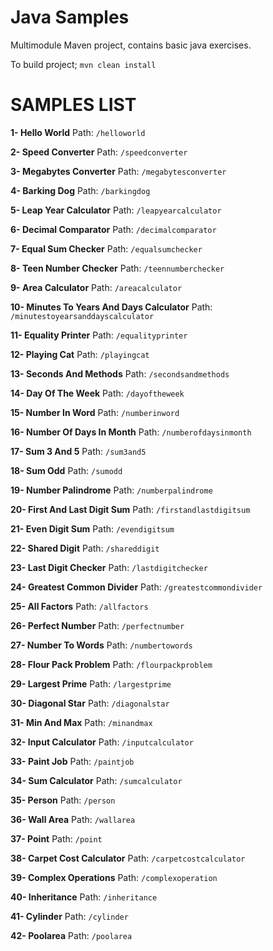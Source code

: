 # Java Samples
Multimodule Maven project, contains basic java exercises.

To build project; `mvn clean install`

# SAMPLES LIST

**1- Hello World**
Path: `/helloworld`

**2- Speed Converter**
Path: `/speedconverter`

**3- Megabytes Converter**
Path: `/megabytesconverter`

**4- Barking Dog**
Path: `/barkingdog`

**5- Leap Year Calculator**
Path: `/leapyearcalculator`

**6- Decimal Comparator**
Path: `/decimalcomparator`

**7- Equal Sum Checker**
Path: `/equalsumchecker`

**8- Teen Number Checker**
Path: `/teennumberchecker`

**9- Area Calculator**
Path: `/areacalculator`

**10- Minutes To Years And Days Calculator**
Path: `/minutestoyearsanddayscalculator`

**11- Equality Printer**
Path: `/equalityprinter`

**12- Playing Cat**
Path: `/playingcat`

**13- Seconds And Methods**
Path: `/secondsandmethods`

**14- Day Of The Week**
Path: `/dayoftheweek`

**15- Number In Word**
Path: `/numberinword`

**16- Number Of Days In Month**
Path: `/numberofdaysinmonth`

**17- Sum 3 And 5**
Path: `/sum3and5`

**18- Sum Odd**
Path: `/sumodd`

**19- Number Palindrome**
Path: `/numberpalindrome`

**20- First And Last Digit Sum**
Path: `/firstandlastdigitsum`

**21- Even Digit Sum**
Path: `/evendigitsum`

**22- Shared Digit**
Path: `/shareddigit`

**23- Last Digit Checker**
Path: `/lastdigitchecker`

**24- Greatest Common Divider**
Path: `/greatestcommondivider`

**25- All Factors**
Path: `/allfactors`

**26- Perfect Number**
Path: `/perfectnumber`

**27- Number To Words**
Path: `/numbertowords`

**28- Flour Pack Problem**
Path: `/flourpackproblem`

**29- Largest Prime**
Path: `/largestprime`

**30- Diagonal Star**
Path: `/diagonalstar`

**31- Min And Max**
Path: `/minandmax`

**32- Input Calculator**
Path: `/inputcalculator`

**33- Paint Job**
Path: `/paintjob`

**34- Sum Calculator**
Path: `/sumcalculator`

**35- Person**
Path: `/person`

**36- Wall Area**
Path: `/wallarea`

**37- Point**
Path: `/point`

**38- Carpet Cost Calculator**
Path: `/carpetcostcalculator`

**39- Complex Operations**
Path: `/complexoperation`

**40- Inheritance**
Path: `/inheritance`

**41- Cylinder**
Path: `/cylinder`

**42- Poolarea**
Path: `/poolarea`



































